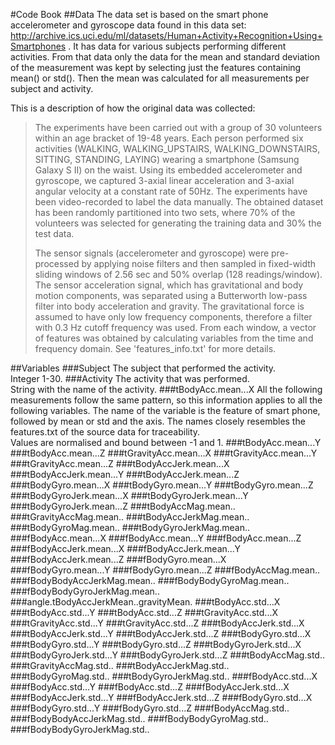 #Code Book
##Data
The data set is based on the smart phone accelerometer and gyroscope data found in this data set: http://archive.ics.uci.edu/ml/datasets/Human+Activity+Recognition+Using+Smartphones . It has data for various subjects performing different activities. From that data only the data for the mean and standard deviation of the measurement was kept by selecting just the features containing mean() or std(). Then the mean was calculated for all measurements per subject and activity.  
  
This is a description of how the original data was collected:  
> The experiments have been carried out with a group of 30 volunteers within an age bracket of 19-48 years. Each person performed six activities (WALKING, WALKING_UPSTAIRS, WALKING_DOWNSTAIRS, SITTING, STANDING, LAYING) wearing a smartphone (Samsung Galaxy S II) on the waist. Using its embedded accelerometer and gyroscope, we captured 3-axial linear acceleration and 3-axial angular velocity at a constant rate of 50Hz. The experiments have been video-recorded to label the data manually. The obtained dataset has been randomly partitioned into two sets, where 70% of the volunteers was selected for generating the training data and 30% the test data.  
>   
> The sensor signals (accelerometer and gyroscope) were pre-processed by applying noise filters and then sampled in fixed-width sliding windows of 2.56 sec and 50% overlap (128 readings/window). The sensor acceleration signal, which has gravitational and body motion components, was separated using a Butterworth low-pass filter into body acceleration and gravity. The gravitational force is assumed to have only low frequency components, therefore a filter with 0.3 Hz cutoff frequency was used. From each window, a vector of features was obtained by calculating variables from the time and frequency domain. See 'features_info.txt' for more details.

##Variables
###Subject
The subject that performed the activity.   
Integer 1-30.
###Activity
The activity that was performed.  
String with the name of the activity.
###tBodyAcc.mean...X
All the following measurements follow the same pattern, so this information applies to all the following variables. The name of the variable is the feature of smart phone, followed by mean or std and the axis. The names closely resembles the features.txt of the source data for traceability.  
Values are normalised and bound between -1 and 1.
###tBodyAcc.mean...Y
###tBodyAcc.mean...Z
###tGravityAcc.mean...X
###tGravityAcc.mean...Y
###tGravityAcc.mean...Z
###tBodyAccJerk.mean...X
###tBodyAccJerk.mean...Y
###tBodyAccJerk.mean...Z
###tBodyGyro.mean...X
###tBodyGyro.mean...Y
###tBodyGyro.mean...Z
###tBodyGyroJerk.mean...X
###tBodyGyroJerk.mean...Y
###tBodyGyroJerk.mean...Z
###tBodyAccMag.mean..
###tGravityAccMag.mean..
###tBodyAccJerkMag.mean..
###tBodyGyroMag.mean..
###tBodyGyroJerkMag.mean..
###fBodyAcc.mean...X
###fBodyAcc.mean...Y
###fBodyAcc.mean...Z
###fBodyAccJerk.mean...X
###fBodyAccJerk.mean...Y
###fBodyAccJerk.mean...Z
###fBodyGyro.mean...X
###fBodyGyro.mean...Y
###fBodyGyro.mean...Z
###fBodyAccMag.mean..
###fBodyBodyAccJerkMag.mean..
###fBodyBodyGyroMag.mean..
###fBodyBodyGyroJerkMag.mean..
###angle.tBodyAccJerkMean..gravityMean.
###tBodyAcc.std...X
###tBodyAcc.std...Y
###tBodyAcc.std...Z
###tGravityAcc.std...X
###tGravityAcc.std...Y
###tGravityAcc.std...Z
###tBodyAccJerk.std...X
###tBodyAccJerk.std...Y
###tBodyAccJerk.std...Z
###tBodyGyro.std...X
###tBodyGyro.std...Y
###tBodyGyro.std...Z
###tBodyGyroJerk.std...X
###tBodyGyroJerk.std...Y
###tBodyGyroJerk.std...Z
###tBodyAccMag.std..
###tGravityAccMag.std..
###tBodyAccJerkMag.std..
###tBodyGyroMag.std..
###tBodyGyroJerkMag.std..
###fBodyAcc.std...X
###fBodyAcc.std...Y
###fBodyAcc.std...Z
###fBodyAccJerk.std...X
###fBodyAccJerk.std...Y
###fBodyAccJerk.std...Z
###fBodyGyro.std...X
###fBodyGyro.std...Y
###fBodyGyro.std...Z
###fBodyAccMag.std..
###fBodyBodyAccJerkMag.std..
###fBodyBodyGyroMag.std..
###fBodyBodyGyroJerkMag.std..